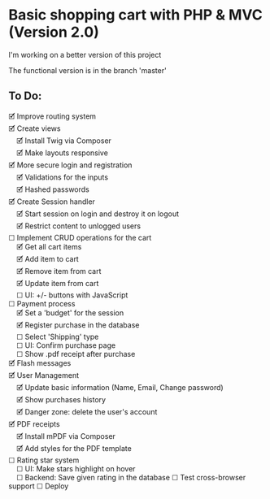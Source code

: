 
# Basic shopping cart with PHP & MVC (Version 2.0)

I'm working on a better version of this project  

The functional version is in the branch 'master'  

## To Do:
🗹 Improve routing system  
🗹 Create views  
&nbsp;&nbsp;&nbsp; 🗹 Install Twig via Composer  
&nbsp;&nbsp;&nbsp; 🗹 Make layouts responsive  
🗹 More secure login and registration  
&nbsp;&nbsp;&nbsp; 🗹 Validations for the inputs  
&nbsp;&nbsp;&nbsp; 🗹 Hashed passwords  
🗹 Create Session handler  
&nbsp;&nbsp;&nbsp; 🗹 Start session on login and destroy it on logout  
&nbsp;&nbsp;&nbsp; 🗹 Restrict content to unlogged users  
☐ Implement CRUD operations for the cart  
&nbsp;&nbsp;&nbsp; 🗹 Get all cart items  
&nbsp;&nbsp;&nbsp; 🗹 Add item to cart  
&nbsp;&nbsp;&nbsp; 🗹 Remove item from cart  
&nbsp;&nbsp;&nbsp; 🗹 Update item from cart  
&nbsp;&nbsp;&nbsp; ☐ UI: +/- buttons with JavaScript  
☐ Payment process  
&nbsp;&nbsp;&nbsp; 🗹 Set a 'budget' for the session  
&nbsp;&nbsp;&nbsp; 🗹 Register purchase in the database  
&nbsp;&nbsp;&nbsp; ☐ Select 'Shipping' type  
&nbsp;&nbsp;&nbsp; ☐ UI: Confirm purchase page  
&nbsp;&nbsp;&nbsp; ☐ Show .pdf receipt after purchase  
🗹 Flash messages  
🗹 User Management  
&nbsp;&nbsp;&nbsp; 🗹 Update basic information (Name, Email, Change password)  
&nbsp;&nbsp;&nbsp; 🗹 Show purchases history  
&nbsp;&nbsp;&nbsp; 🗹 Danger zone: delete the user's account  
🗹 PDF receipts  
&nbsp;&nbsp;&nbsp; 🗹 Install mPDF via Composer  
&nbsp;&nbsp;&nbsp; 🗹 Add styles for the PDF template  
☐ Rating star system  
&nbsp;&nbsp;&nbsp; ☐ UI: Make stars highlight on hover  
&nbsp;&nbsp;&nbsp; ☐ Backend: Save given rating in the database
☐ Test cross-browser support
☐ Deploy